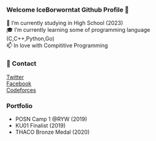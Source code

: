 ### Welcome IceBorworntat Github Profile 👋
 
 🏫 I’m currently studying in High School (2023)<br>
 🎓 I’m currently learning some of programming language (C,C++,Python,Go)<br>
 📫 In love with Compititive Programming<br>
 
### 🎫 Contact
 [Twitter](https://twitter.com/_ibwt)<br> 
 [Facebook](https://www.facebook.com/Borworntat.D)<br>
 [Codeforces](https://codeforces.com/profile/IceBorworntat)<br>
### Portfolio
 - POSN Camp 1 @RYW (2019)
 - KU01 Finalist (2019)
 - THACO Bronze Medal (2020)
<!--
**MasterIceZ/MasterIceZ** is a ✨ _special_ ✨ repository because its `README.md` (this file) appears on your GitHub profile.

Here are some ideas to get you started:

- 🔭 I’m currently working on ...
- 🌱 I’m currently learning ...
- 👯 I’m looking to collaborate on ...
- 🤔 I’m looking for help with ...
- 💬 Ask me about ...
- 📫 How to reach me: ...
- 😄 Pronouns: ...
- ⚡ Fun fact: ...
-->
